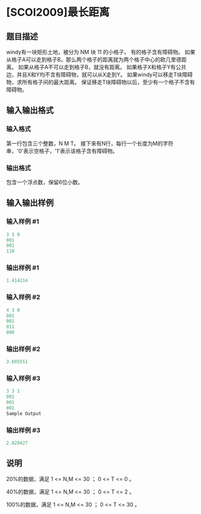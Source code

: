 # [SCOI2009]最长距离

## 题目描述

windy有一块矩形土地，被分为 NM 块 11 的小格子。 有的格子含有障碍物。 如果从格子A可以走到格子B，那么两个格子的距离就为两个格子中心的欧几里德距离。 如果从格子A不可以走到格子B，就没有距离。 如果格子X和格子Y有公共边，并且X和Y均不含有障碍物，就可以从X走到Y。 如果windy可以移走T块障碍物，求所有格子间的最大距离。 保证移走T块障碍物以后，至少有一个格子不含有障碍物。

## 输入输出格式

### 输入格式

第一行包含三个整数，N M T。 接下来有N行，每行一个长度为M的字符串，'0'表示空格子，'1'表示该格子含有障碍物。

### 输出格式

包含一个浮点数，保留6位小数。

## 输入输出样例

### 输入样例 #1

```cpp
3 3 0
001
001
110
```


### 输出样例 #1

```cpp
1.414214
```


### 输入样例 #2

```cpp
4 3 0
001
001
011
000
```


### 输出样例 #2

```cpp
3.605551
```


### 输入样例 #3

```cpp
3 3 1
001
001
001
Sample Output
```


### 输出样例 #3

```cpp
2.828427
```


## 说明

20%的数据，满足 1 <= N,M <= 30 ； 0 <= T <= 0 。

40%的数据，满足 1 <= N,M <= 30 ； 0 <= T <= 2 。

100%的数据，满足 1 <= N,M <= 30 ； 0 <= T <= 30 。

